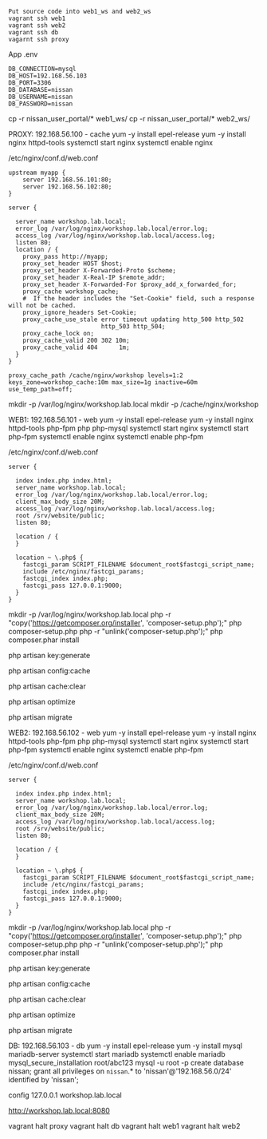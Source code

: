 ```
Put source code into web1_ws and web2_ws
vagrant ssh web1
vagrant ssh web2
vagrant ssh db
vagarnt ssh proxy
```
App
.env
```
DB_CONNECTION=mysql
DB_HOST=192.168.56.103
DB_PORT=3306
DB_DATABASE=nissan
DB_USERNAME=nissan
DB_PASSWORD=nissan
```
cp -r nissan_user_portal/* web1_ws/
cp -r nissan_user_portal/* web2_ws/

PROXY: 192.168.56.100 - cache
yum -y install epel-release
yum -y install nginx httpd-tools
systemctl start nginx
systemctl enable nginx

/etc/nginx/conf.d/web.conf
```
upstream myapp {
    server 192.168.56.101:80;
    server 192.168.56.102:80;
}

server {

  server_name workshop.lab.local;
  error_log /var/log/nginx/workshop.lab.local/error.log;
  access_log /var/log/nginx/workshop.lab.local/access.log;
  listen 80;
  location / {
    proxy_pass http://myapp;
    proxy_set_header HOST $host;
    proxy_set_header X-Forwarded-Proto $scheme;
    proxy_set_header X-Real-IP $remote_addr;
    proxy_set_header X-Forwarded-For $proxy_add_x_forwarded_for;
    proxy_cache workshop_cache;
    #  If the header includes the "Set-Cookie" field, such a response will not be cached.
    proxy_ignore_headers Set-Cookie;
    proxy_cache_use_stale error timeout updating http_500 http_502
                          http_503 http_504;
    proxy_cache_lock on;
    proxy_cache_valid 200 302 10m;
    proxy_cache_valid 404      1m;
  }
}

proxy_cache_path /cache/nginx/workshop levels=1:2 keys_zone=workshop_cache:10m max_size=1g inactive=60m use_temp_path=off;
```
mkdir -p /var/log/nginx/workshop.lab.local
mkdir -p /cache/nginx/workshop

WEB1: 192.168.56.101 - web
yum -y install epel-release
yum -y install nginx httpd-tools php-fpm php php-mysql
systemctl start nginx
systemctl start php-fpm
systemctl enable nginx
systemctl enable php-fpm

/etc/nginx/conf.d/web.conf
```
server {

  index index.php index.html;
  server_name workshop.lab.local;
  error_log /var/log/nginx/workshop.lab.local/error.log;
  client_max_body_size 20M;
  access_log /var/log/nginx/workshop.lab.local/access.log;
  root /srv/website/public;
  listen 80;

  location / {
  }

  location ~ \.php$ {
    fastcgi_param SCRIPT_FILENAME $document_root$fastcgi_script_name;
    include /etc/nginx/fastcgi_params;
    fastcgi_index index.php;
    fastcgi_pass 127.0.0.1:9000;
  }
}
```
mkdir -p /var/log/nginx/workshop.lab.local
php -r "copy('https://getcomposer.org/installer', 'composer-setup.php');"
php composer-setup.php
php -r "unlink('composer-setup.php');"
php composer.phar install

php artisan key:generate

php artisan config:cache

php artisan cache:clear

php artisan optimize

php artisan migrate


WEB2: 192.168.56.102 - web
yum -y install epel-release
yum -y install nginx httpd-tools php-fpm php php-mysql
systemctl start nginx
systemctl start php-fpm
systemctl enable nginx
systemctl enable php-fpm

/etc/nginx/conf.d/web.conf
```
server {

  index index.php index.html;
  server_name workshop.lab.local;
  error_log /var/log/nginx/workshop.lab.local/error.log;
  client_max_body_size 20M;
  access_log /var/log/nginx/workshop.lab.local/access.log;
  root /srv/website/public;
  listen 80;

  location / {
  }

  location ~ \.php$ {
    fastcgi_param SCRIPT_FILENAME $document_root$fastcgi_script_name;
    include /etc/nginx/fastcgi_params;
    fastcgi_index index.php;
    fastcgi_pass 127.0.0.1:9000;
  }
}
```
mkdir -p /var/log/nginx/workshop.lab.local
php -r "copy('https://getcomposer.org/installer', 'composer-setup.php');"
php composer-setup.php
php -r "unlink('composer-setup.php');"
php composer.phar install

php artisan key:generate

php artisan config:cache

php artisan cache:clear

php artisan optimize

php artisan migrate

DB: 192.168.56.103 - db
yum -y install epel-release
yum -y install mysql mariadb-server
systemctl start mariadb
systemctl enable mariadb
mysql_secure_installation root/abc123
mysql -u root -p
create database nissan;
grant all privileges on `nissan`.* to 'nissan'@'192.168.56.0/24' identified by 'nissan';

config 127.0.0.1 workshop.lab.local

http://workshop.lab.local:8080

vagrant halt proxy
vagrant halt db
vagrant halt web1
vagrant halt web2

